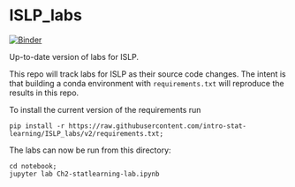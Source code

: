 # ISLP_labs

[![Binder](https://mybinder.org/badge_logo.svg)](https://mybinder.org/v2/gh/intro-stat-learning/ISLP_labs/v2)


Up-to-date version of labs for ISLP.

This repo will track labs for ISLP as their source code changes.  The
intent is that building a conda environment with
`requirements.txt` will reproduce
the results in this repo.

To install the current version of the requirements run

```
pip install -r https://raw.githubusercontent.com/intro-stat-learning/ISLP_labs/v2/requirements.txt;
```

The labs can now be run from this directory:

```
cd notebook;
jupyter lab Ch2-statlearning-lab.ipynb
```

